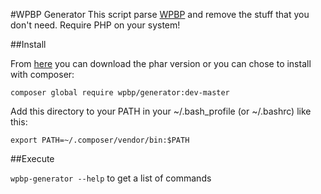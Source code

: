 #WPBP Generator
This script parse [WPBP](https://github.com/WPBP/WordPress-Plugin-Boilerplate-Powered) and remove the stuff that you don't need.
Require PHP on your system!

##Install

From [here](https://github.com/WPBP/generator/releases) you can download the phar version or you can chose to install with composer:

`composer global require wpbp/generator:dev-master`

Add this directory to your PATH in your ~/.bash_profile (or ~/.bashrc) like this:

`export PATH=~/.composer/vendor/bin:$PATH`

##Execute

`wpbp-generator --help` to get a list of commands

